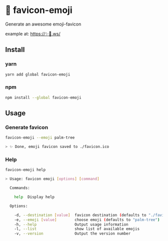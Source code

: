 # :palm_tree: favicon-emoji

Generate an awesome emoji-favicon

example at: [https://✨🌴.ws/](https://xn--0ci2518m.ws/)

## Install

### yarn
```sh
yarn add global favicon-emoji
```

### npm
```sh
npm install --global favicon-emoji
```

## Usage

### Generate favicon
```sh
favicon-emoji --emoji palm-tree

> ✨ Done, emoji favicon saved to ./favicon.ico
```

### Help

```sh
favicon-emoji help

> Usage: favicon emoji [options] [command]

  Commands:

    help  Display help

  Options:

    -d, --destination [value]  favicon destination (defaults to "./favicon.ico")
    -e, --emoji [value]        choose emoji (defaults to "palm-tree")
    -h, --help                 Output usage information
    -l, --list                 show list of available emojis
    -v, --version              Output the version number
```

